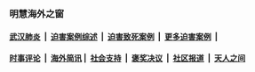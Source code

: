
### 明慧海外之窗

####  [武汉肺炎](indexes/365.md?t=06112001) &nbsp;|&nbsp;  [迫害案例综述](indexes/328.md?t=06112001) &nbsp;|&nbsp; [迫害致死案例](indexes/277.md?t=06112001)  &nbsp;|&nbsp; [更多迫害案例](indexes/81.md?t=06112001)  &nbsp;|&nbsp; 
####  [时事评论](indexes/19.md?t=06112001) &nbsp;|&nbsp; [海外简讯](indexes/245.md?t=06112001)&nbsp;|&nbsp;  [社会支持](indexes/140.md?t=06112001) &nbsp;|&nbsp; [褒奖决议](indexes/282.md?t=06112001) &nbsp;|&nbsp; [社区报道](indexes/91.md?t=06112001)  &nbsp;|&nbsp; [天人之间](indexes/78.md?t=06112001) 

